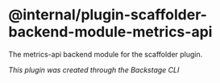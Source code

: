 # @internal/plugin-scaffolder-backend-module-metrics-api

The metrics-api backend module for the scaffolder plugin.

_This plugin was created through the Backstage CLI_
